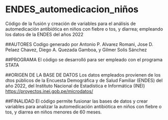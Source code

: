 # ENDES_automedicacion_niños
Código de la fusión y creación de variables para el análisis de automedicación antibiótica en niños con fiebre o tos, y diarrea; empleando los datos de la ENDES del años 2022

##AUTORES
Codigo generado por Antonio P. Alvarez Romani, Jose D. Pelaez Chavez, Diego A. Quezada Gamboa, y Gilmer Solis Sánchez

##PROGRAMA
El código se desarrolló para ser empleado con el programa STATA

##ORIGEN DE LA BASE DE DATOS
Los datos empleados provienen de los dtos públicos de la Encuesta Demográfica y de Salud Familiar (ENDES) del año 2022, del Instituto Nacional de Estadística e Informática (INEI) 
https://proyectos.inei.gob.pe/microdatos/

##FINALIDAD
El código permite fusionar las bases de datos y crear variables para analizar la automedicación antibiótica en niños con fiebre o tos, y diarrea en niños menores de 60 meses.
